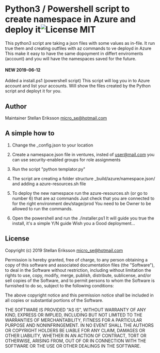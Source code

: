 # Python3 / Powershell script to create namespace in Azure and deploy it![License MIT](https://go-shields.herokuapp.com/license-MIT-blue.png)                    

This python3 script are taking a json files with some values as in-file.
It run true them and creating outfiles with az commands to ve deployd in Azure
This make it easy to have the same dopoyment in differt enviroments (account) and 
you will have the namespaces saved for the future.

#### NEW 2019-06-12
Added a install.ps1 (powershell script)
This script will log you in to Azure account and list your accounts.
Will show the files created by the Python script and deployt it for you.


## Author
Maintainer Stellan Eriksson <micro_se@hotmail.com>



## A simple how to

1. Change the _config.json to your location

2. Create a namespace.json file in ventures, insted of user@mail.com you can use security-enabled groups for role assignments      

3. Run the script "python templator.py"                                          

4. The script are creating a folder structure _build/azure/namespace.json/       
   and adding a azure-resources.sh file                                          

5. To deploy the new namespace run the azure-resources.sh (or go to number 6) that are az commands
   Just check that you are connected to for the right environment dev/stage/prod
   You need to be Owner to be allowed to run the commands.

6. Open the powershell and run the ./installer.ps1
   It will guide you true the install, it's a simple Y/N guide
   Wish you a Good deployment...


## License
Copyright (c) 2019 Stellan Eriksson <micro_se@hotmail.com>

Permission is hereby granted, free of charge, to any person obtaining a copy
of this software and associated documentation files (the "Software"), to deal
in the Software without restriction, including without limitation the rights
to use, copy, modify, merge, publish, distribute, sublicense, and/or sell
copies of the Software, and to permit persons to whom the Software is
furnished to do so, subject to the following conditions:

The above copyright notice and this permission notice shall be included in
all copies or substantial portions of the Software.

THE SOFTWARE IS PROVIDED "AS IS", WITHOUT WARRANTY OF ANY KIND, EXPRESS OR
IMPLIED, INCLUDING BUT NOT LIMITED TO THE WARRANTIES OF MERCHANTABILITY,
FITNESS FOR A PARTICULAR PURPOSE AND NONINFRINGEMENT. IN NO EVENT SHALL THE
AUTHORS OR COPYRIGHT HOLDERS BE LIABLE FOR ANY CLAIM, DAMAGES OR OTHER
LIABILITY, WHETHER IN AN ACTION OF CONTRACT, TORT OR OTHERWISE, ARISING FROM,
OUT OF OR IN CONNECTION WITH THE SOFTWARE OR THE USE OR OTHER DEALINGS IN
THE SOFTWARE.
